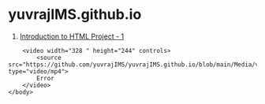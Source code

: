 # yuvrajIMS.github.io

<html lang="en">
	<head>
		<meta charset="UTF-8">
		<title>yuvrajIMS</title>
	</head>
	<body>
		<ol start="1">
			<p><li><a href="Intro to HTML final project.html"> Introduction to HTML Project - 1</a></li></p>
           	</ol>
		
		<video width="328 " height="244" controls>
			<source src="https://github.com/yuvrajIMS/yuvrajIMS.github.io/blob/main/Media/vid_earth%20copy.mp4" type="video/mp4">
			Error
		</video> 		
	</body>
</html>
